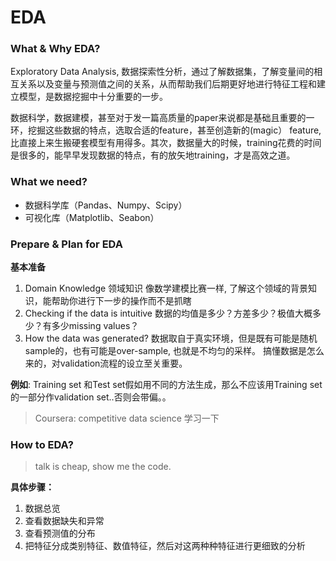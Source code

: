 # EDA 
###  What & Why EDA?

Exploratory Data Analysis, 数据探索性分析，通过了解数据集，了解变量间的相互关系以及变量与预测值之间的关系，从而帮助我们后期更好地进行特征工程和建立模型，是数据挖掘中十分重要的一步。

数据科学，数据建模，甚至对于发一篇高质量的paper来说都是基础且重要的一环，挖掘这些数据的特点，选取合适的feature，甚至创造新的(magic） feature, 比直接上来生搬硬套模型有用得多。其次，数据量大的时候，training花费的时间是很多的，能早早发现数据的特点，有的放矢地training，才是高效之道。

### What we need?

* 数据科学库（Pandas、Numpy、Scipy）
* 可视化库（Matplotlib、Seabon）

### Prepare & Plan for EDA



**基本准备**
1. Domain Knowledge 领域知识
像数学建模比赛一样, 了解这个领域的背景知识，能帮助你进行下一步的操作而不是抓瞎
2. Checking if the data is intuitive
数据的均值是多少？方差多少？极值大概多少？有多少missing values？
3. How the data was generated?
数据取自于真实环境，但是既有可能是随机sample的，也有可能是over-sample, 也就是不均匀的采样。 搞懂数据是怎么来的，对validation流程的设立至关重要。

**例如**: Training set 和Test set假如用不同的方法生成，那么不应该用Training set的一部分作validation set..否则会带偏。。

> Coursera: competitive data science  学习一下



### How to EDA?

> talk is cheap, show me the code.

**具体步骤：**

1. 数据总览
2. 查看数据缺失和异常
3. 查看预测值的分布
4. 把特征分成类别特征、数值特征，然后对这两种种特征进行更细致的分析





